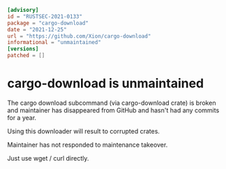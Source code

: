 ```toml
[advisory]
id = "RUSTSEC-2021-0133"
package = "cargo-download"
date = "2021-12-25"
url = "https://github.com/Xion/cargo-download"
informational = "unmaintained"
[versions]
patched = []
```

# cargo-download is unmaintained

The cargo download subcommand (via cargo-download crate) is broken and maintainer has disappeared from GitHub and hasn't had any commits for a year. 

Using this downloader will result to corrupted crates.

Maintainer has not responded to maintenance takeover.

Just use wget / curl directly.
